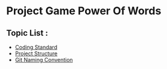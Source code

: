 # Project Game Power Of Words


## Topic List :
* [Coding Standard](https://unity.com/how-to/naming-and-code-style-tips-c-scripting-unity#prefix-method)
* [Project Structure](https://unity.com/how-to/organizing-your-project#folder-structure-example-1)
* [Git Naming Convention](/assets/docs/git/)
